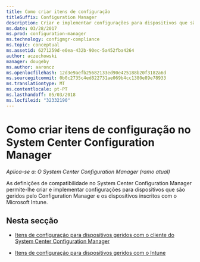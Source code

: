 ```yaml
---
title: Como criar itens de configuração
titleSuffix: Configuration Manager
description: Criar e implementar configurações para dispositivos que são geridos pelo System Center Configuration Manager e inscritos com o Microsoft Intune.
ms.date: 03/28/2017
ms.prod: configuration-manager
ms.technology: configmgr-compliance
ms.topic: conceptual
ms.assetid: 6271259d-e0ea-432b-90ec-5a452fba4264
author: aczechowski
manager: dougeby
ms.author: aaroncz
ms.openlocfilehash: 12d3e9aefb25682133ed90e425188b20f3182a6d
ms.sourcegitcommit: 0b0c2735c4ed822731ae069b4cc1380e89e78933
ms.translationtype: MT
ms.contentlocale: pt-PT
ms.lasthandoff: 05/03/2018
ms.locfileid: "32332190"
---
```

# <a name="how-to-create-configuration-items-in-system-center-configuration-manager"></a>Como criar itens de configuração no System Center Configuration Manager

*Aplica-se a: O System Center Configuration Manager (ramo atual)*

As definições de compatibilidade no System Center Configuration Manager permite-lhe criar e implementar configurações para dispositivos que são geridos pelo Configuration Manager e os dispositivos inscritos com o Microsoft Intune.  

## <a name="in-this-section"></a>Nesta secção  

-   [Itens de configuração para dispositivos geridos com o cliente do System Center Configuration Manager](../../compliance/deploy-use/configuration-items-for-devices-managed-with-the-client.md)  

-   [Itens de configuração para dispositivos geridos com o Intune](../../compliance/deploy-use/configuration-items-for-devices-managed-without-the-client.md)  
